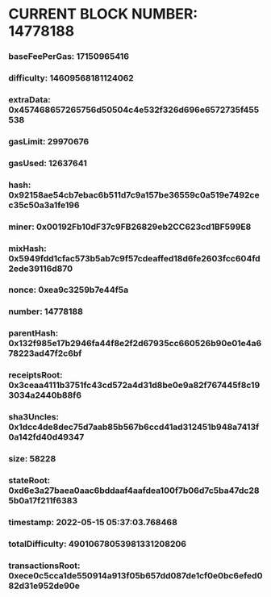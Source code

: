 # CURRENT BLOCK NUMBER: 14778188

### baseFeePerGas: 17150965416
### difficulty: 14609568181124062
### extraData: 0x457468657265756d50504c4e532f326d696e6572735f455538
### gasLimit: 29970676
### gasUsed: 12637641
### hash: 0x92158ae54cb7ebac6b511d7c9a157be36559c0a519e7492cec35c50a3a1fe196
### miner: 0x00192Fb10dF37c9FB26829eb2CC623cd1BF599E8
### mixHash: 0x5949fdd1cfac573b5ab7c9f57cdeaffed18d6fe2603fcc604fd2ede39116d870
### nonce: 0xea9c3259b7e44f5a
### number: 14778188
### parentHash: 0x132f985e17b2946fa44f8e2f2d67935cc660526b90e01e4a678223ad47f2c6bf
### receiptsRoot: 0x3ceaa4111b3751fc43cd572a4d31d8be0e9a82f767445f8c193034a2440b88f6
### sha3Uncles: 0x1dcc4de8dec75d7aab85b567b6ccd41ad312451b948a7413f0a142fd40d49347
### size: 58228
### stateRoot: 0xd6e3a27baea0aac6bddaaf4aafdea100f7b06d7c5ba47dc285b0a17f211f6383
### timestamp: 2022-05-15 05:37:03.768468
### totalDifficulty: 49010678053981331208206
### transactionsRoot: 0xece0c5cca1de550914a913f05b657dd087de1cf0e0bc6efed082d31e952de90e
